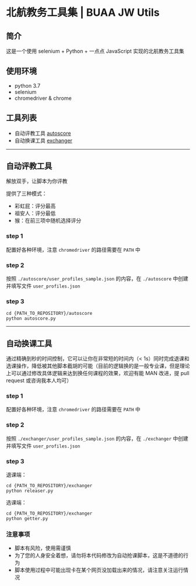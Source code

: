 # 北航教务工具集 | BUAA JW Utils

## 简介

这是一个使用 selenium + Python + 一点点 JavaScript 实现的北航教务工具集

## 使用环境

- python 3.7
- selenium
- chromedriver & chrome

## 工具列表

- 自动评教工具 [autoscore](https://github.com/APassbyDreg/BUAA_JW_utils/tree/master/autoscore)
- 自动换课工具 [exchanger](https://github.com/APassbyDreg/BUAA_JW_utils/tree/master/exchanger)

---

## 自动评教工具

解放双手，让脚本为你评教

提供了三种模式：
- 彩虹屁：评分最高
- 祖安人：评分最低
- 猴：在前三项中随机选择评分

### step 1

配置好各种环境，注意 `chromedriver` 的路径需要在 `PATH` 中

### step 2

按照 `./autoscore/user_profiles_sample.json` 的内容，在 `./autoscore` 中创建并填写文件 `user_profiles.json`

### step 3

```shell
cd {PATH_TO_REPOSITORY}/autoscore
python autoscore.py
```

---

## 自动换课工具

通过精确到秒的时间控制，它可以让你在非常短的时间内（< 1s）同时完成退课和选课操作，降低被其他脚本截胡的可能（目前的逻辑换的是一般专业课，但是理论上可以通过修改具体逻辑来达到换任何课程的效果，欢迎有能 MAN 改进，提 pull request 或咨询我本人均可）

### step 1

配置好各种环境，注意 `chromedriver` 的路径需要在 `PATH` 中

### step 2

按照 `./exchanger/user_profiles_sample.json` 的内容，在 `./exchanger` 中创建并填写文件 `user_profiles.json`

### step 3

退课端：

```shell
cd {PATH_TO_REPOSITORY}/exchanger
python releaser.py
```

选课端：

```shell
cd {PATH_TO_REPOSITORY}/exchanger
python getter.py
```

### 注意事项

- 脚本有风险，使用需谨慎
- 为了您的人身安全着想，请勿将本代码修改为自动抢课脚本，这是不道德的行为
- 脚本使用过程中可能出现卡在某个网页没加载出来的情况，请注意关注运行情况
